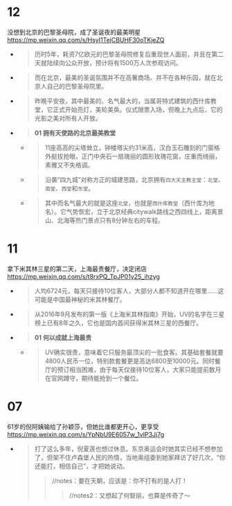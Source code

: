 
# 12

没想到北京的巴黎圣母院，成了圣诞夜的最美明星 https://mp.weixin.qq.com/s/HsyI1TejCBUHF30oTKjeZQ
- > 历时5年，耗资7亿欧元的巴黎圣母院修复后重现世人面前，并且在第二天就陆续向公众开放，预计将有1500万人次参观访问。
- > 而在北京，最美的圣诞氛围并不在高奢商场、并不在各种乐园，就在北京人自己的巴黎圣母院里。
- > 昨晚平安夜，其中最美的、名气最大的，当属哥特式建筑的西什库教堂，它正式开始亮灯，美轮美奂。仪式限票入场，但晚上九点后，它的光影之美对所有人开放。
- > **01 拥有天使路的北京最美教堂**
  * > 11座高高的尖塔耸立，钟楼塔尖约31米高，汉白玉石雕刻的门窗格外挺拔抢眼，正门中央石一扇瑰丽的圆形玫瑰花窗，庄重而绮丽，素雅又不失格调。
  * > 沿袭“四九城”对称方正的城建思路，北京拥有`四大天主教主堂`：`北堂`、`南堂`、`西堂`和`东堂`。
  * > 其中而名气最大的就是这座`北堂`，也就是`西什库教堂`（西什库为地名）。它气势恢宏，立于北京经典citywalk路线之西四线上，距离景山、北海等热门景点只有8分钟左右的车程。

# 11

拿下米其林三星的第二天，上海最贵餐厅，决定闭店 https://mp.weixin.qq.com/s/t8rxPQ_TpJP01y25_ihzyg
- > 人均6724元，每天只接待10位客人，大部分人都不知道开在哪里......这可能是中国最神秘的米其林餐厅。
- > 从2016年9月发布的第一版《上海米其林指南》开始，UV的名字在三星榜上已有8年之久，它也是国内首间获得米其林三星的西餐厅。
- > **01 何以成就上海最贵**
  * > UV确实很贵，意味着它只服务最顶尖的一批食客。其基础套餐就要4800人民币一位，特别款套餐更是高达6800至10000元。同时餐厅的预订相当困难，由于每天仅接待10位客人，大家只能提前数月在官网蹲守，期待能抢到一个餐位。

# 07

61岁的倪阿姨输给了孙颖莎，但她比谁都更开心，更享受 https://mp.weixin.qq.com/s/YpNbU9E6057w_1vIP3Jj7g
- > 打了这么多年，倪夏莲也想过休息。东京奥运会时她其实已经不想参加了，但架不住卢森堡人民的热情，当地奥组委到她家拜访了好几次，“你还能打，相信自己”，才把她说动。
  >> //notes：要在天朝，应该是：你不打有的是人打！
  >>> //notes2：又想起了何智丽，也算是传奇了～
